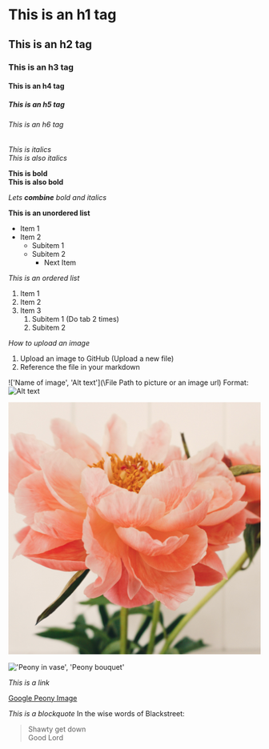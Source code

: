 # This is an h1 tag
## This is an h2 tag
### This is an h3 tag
#### This is an h4 tag
##### This is an h5 tag
###### This is an h6 tag

*This is italics* <br>
_This is also italics_ 

**This is bold** <br>
__This is also bold__

_Lets **combine** bold and italics_

**This is an unordered list**
* Item 1
* Item 2 
  * Subitem 1
  * Subitem 2
    * Next Item

*This is an ordered list*
1. Item 1
2. Item 2
3. Item 3
    1. Subitem 1 (Do tab 2 times)
    2. Subitem 2

*How to upload an image*
1. Upload an image to GitHub (Upload a new file)
2. Reference the file in your markdown

!['Name of image', 'Alt text'](\File Path to picture or an image url)
Format: ![Alt text](url)

!['Peony', 'Peony flower bloom'](peony.jpg)

!['Peony in vase', 'Peony bouquet'](https://h2.commercev3.net/cdn.brecks.com/images/800/62910A.jpg)

*This is a link*

[Google Peony Image](https://h2.commercev3.net/cdn.brecks.com/images/800/62910A.jpg)

*This is a blockquote*
In the wise words of Blackstreet:
> Shawty get down <br>
> Good Lord




